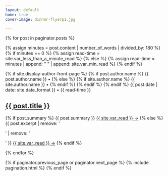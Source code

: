 ```yaml
---
layout: default
home: true
cover-image: dinner-flyerp1.jpg

---
```




{% for post in paginator.posts %}

{% assign minutes = post.content | number_of_words | divided_by: 180 %}
{% if minutes == 0 %}
  {% assign read-time = site.var_less_than_a_minute_read %}
{% else %}
  {% assign read-time = minutes | append: "&nbsp;" | append: site.var_min_read %}
{% endif %}

  <article>
    <span class="meta">
      {% if site.display-author-front-page %}
        {% if post.author.name %}
          {{ post.author.name }} •
        {% else %}
          {% if site.author.name %}
            {{ site.author.name }} •
          {% endif %}
        {% endif %}
      {% endif %}
      {{ post.date | date: site.date_format }} • {{ read-time }}</span>
  	<a href="{{ post.url | prepend: site.baseurl }}"><h1>{{ post.title }}</h1></a>
      <p>
      {% if post.summary %}
        {{ post.summary }}&nbsp;<a class="read-more" href="{{ post.url | prepend: site.baseurl }}">{{ site.var_read }}  →</a>
      {% else %}
        {{ post.excerpt | remove: '<p>' | remove: '</p>' }}&nbsp;<a class="read-more" href="{{ post.url | prepend: site.baseurl }}">{{ site.var_read }}  →</a>
      {% endif %}
      </p>

  </article>
{% endfor %}

{% if paginator.previous_page or paginator.next_page %}
  {% include pagination.html %}
{% endif %}
